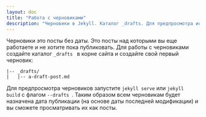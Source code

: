 ```yaml
---
layout: doc
title: "Работа с черновиками"
description: "Черновики в Jekyll. Каталог _drafts. Для предпросмотра используйте флаг --drafts. Добавьте каталог _drafts в .gitignore"
---
```

Черновики это посты без даты. Это посты над которыми вы еще работаете и не хотите пока публиковать. Для работы с черновиками создайте каталог `_drafts ` в корне сайта и создайте свой первый черновик:

```
|-- _drafts/
|   |-- a-draft-post.md
```

Для предпросмотра черновиков запустите `jekyll serve` или `jekyll build` с флагом `--drafts `. Таким образом всем черновикам будет назначена дата публикации (на основе даты последней модификации) и вы сможете просматривать их как посты.
